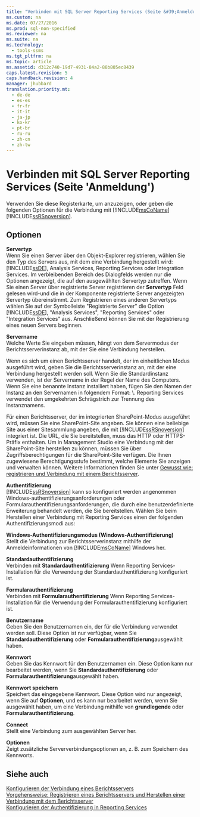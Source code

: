 ```yaml
---
title: "Verbinden mit SQL Server Reporting Services (Seite &#39;Anmeldung&#39;)"
ms.custom: na
ms.date: 07/27/2016
ms.prod: sql-non-specified
ms.reviewer: na
ms.suite: na
ms.technology: 
  - tools-ssms
ms.tgt_pltfrm: na
ms.topic: article
ms.assetid: d312c740-19d7-4931-84a2-88b805ec8439
caps.latest.revision: 5
caps.handback.revision: 4
manager: jhubbard
translation.priority.mt: 
  - de-de
  - es-es
  - fr-fr
  - it-it
  - ja-jp
  - ko-kr
  - pt-br
  - ru-ru
  - zh-cn
  - zh-tw
---
```

# Verbinden mit SQL Server Reporting Services (Seite &#39;Anmeldung&#39;)
Verwenden Sie diese Registerkarte, um anzuzeigen, oder geben die folgenden Optionen für die Verbindung mit [!INCLUDE[msCoName](../content/includes/msCoName_md.md)] [!INCLUDE[ssRSnoversion](../content/includes/ssRSnoversion_md.md)].  
  
## Optionen  
**Servertyp**  
Wenn Sie einen Server über den Objekt-Explorer registrieren, wählen Sie den Typ des Servers aus, mit dem eine Verbindung hergestellt wird: [!INCLUDE[ssDE](../content/includes/ssDE_md.md)], Analysis Services, Reporting Services oder Integration Services. Im verbleibenden Bereich des Dialogfelds werden nur die Optionen angezeigt, die auf den ausgewählten Servertyp zutreffen. Wenn Sie einen Server über registrierte Server registrieren der **Servertyp** Feld gelesen wird\-und die in der Komponente registrierte Server angezeigten Servertyp übereinstimmt. Zum Registrieren eines anderen Servertyps wählen Sie auf der Symbolleiste "Registrierte Server" die Option [!INCLUDE[ssDE](../content/includes/ssDE_md.md)], "Analysis Services", "Reporting Services" oder "Integration Services" aus. Anschließend können Sie mit der Registrierung eines neuen Servers beginnen.  
  
**Servername**  
Welche Werte Sie eingeben müssen, hängt von dem Servermodus der Berichtsserverinstanz ab, mit der Sie eine Verbindung herstellen.  
  
Wenn es sich um einen Berichtsserver handelt, der im einheitlichen Modus ausgeführt wird, geben Sie die Berichtsserverinstanz an, mit der eine Verbindung hergestellt werden soll. Wenn Sie die Standardinstanz verwenden, ist der Servername in der Regel der Name des Computers. Wenn Sie eine benannte Instanz installiert haben, fügen Sie den Namen der Instanz an den Servernamen in folgendem Format: <servername>\\<InstanceName>. Reporting Services verwendet den umgekehrten Schrägstrich zur Trennung des Instanznamens.  
  
Für einen Berichtsserver, der im integrierten SharePoint-Modus ausgeführt wird, müssen Sie eine SharePoint-Site angeben. Sie können eine beliebige Site aus einer Sitesammlung angeben, die mit [!INCLUDE[ssRSnoversion](../content/includes/ssRSnoversion_md.md)] integriert ist. Die URL, die Sie bereitstellen, muss das HTTP oder HTTPS-Präfix enthalten. Um in Management Studio eine Verbindung mit der SharePoint-Site herstellen zu können, müssen Sie über Zugriffsberechtigungen für die SharePoint-Site verfügen. Die Ihnen zugewiesene Berechtigungsstufe bestimmt, welche Elemente Sie anzeigen und verwalten können. Weitere Informationen finden Sie unter [Gewusst wie: registrieren und Verbindung mit einem Berichtsserver](assetId:///c875ff87-ee7d-443a-a702-bdb4b6c27c6e).  
  
**Authentifizierung**  
[!INCLUDE[ssRSnoversion](../content/includes/ssRSnoversion_md.md)] kann so konfiguriert werden angenommen Windows-authentifizierungsanforderungen oder Formularauthentifizierungsanforderungen, die durch eine benutzerdefinierte Erweiterung behandelt werden, die Sie bereitstellen. Wählen Sie beim Herstellen einer Verbindung mit Reporting Services einen der folgenden Authentifizierungsmodi aus:  
  
**Windows-Authentifizierungsmodus (Windows-Authentifizierung)**  
Stellt die Verbindung zur Berichtsserverinstanz mithilfe der Anmeldeinformationen von [!INCLUDE[msCoName](../content/includes/msCoName_md.md)] Windows her.  
  
**Standardauthentifizierung**  
Verbinden mit **Standardauthentifizierung** Wenn Reporting Services-Installation für die Verwendung der Standardauthentifizierung konfiguriert ist.  
  
**Formularauthentifizierung**  
Verbinden mit **Formularauthentifizierung** Wenn Reporting Services-Installation für die Verwendung der Formularauthentifizierung konfiguriert ist.  
  
**Benutzername**  
Geben Sie den Benutzernamen ein, der für die Verbindung verwendet werden soll. Diese Option ist nur verfügbar, wenn Sie **Standardauthentifizierung** oder **Formularauthentifizierung**ausgewählt haben.  
  
**Kennwort**  
Geben Sie das Kennwort für den Benutzernamen ein. Diese Option kann nur bearbeitet werden, wenn Sie **Standardauthentifizierung** oder **Formularauthentifizierung**ausgewählt haben.  
  
**Kennwort speichern**  
Speichert das eingegebene Kennwort. Diese Option wird nur angezeigt, wenn Sie auf **Optionen**, und es kann nur bearbeitet werden, wenn Sie ausgewählt haben, um eine Verbindung mithilfe von **grundlegende** oder **Formularauthentifizierung**.  
  
**Connect**  
Stellt eine Verbindung zum ausgewählten Server her.  
  
**Optionen**  
Zeigt zusätzliche Serververbindungsoptionen an, z. B. zum Speichern des Kennworts.  
  
## Siehe auch  
[Konfigurieren der Verbindung eines Berichtsservers](assetId:///9759a9fb-35e9-4215-969b-a9f1fea18487)  
[Vorgehensweise: Registrieren eines Berichtsservers und Herstellen einer Verbindung mit dem Berichtsserver](assetId:///c875ff87-ee7d-443a-a702-bdb4b6c27c6e)  
[Konfigurieren der Authentifizierung in Reporting Services](assetId:///753c2542-0e97-4d8f-a5dd-4b07a5cd10ab)  
  
